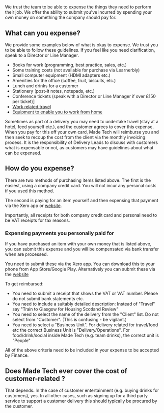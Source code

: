# 

We trust the team to be able to expense the things they need to perform their job. We offer the ability to submit you've incurred by spending your own money on something the company should pay for.

## What can you expense?

We provide some examples below of what is okay to expense. We trust you to be able to follow these guidelines. If you feel like you need clarification, speak to a Director or Line Manager.

- Books for work (programming, best practice, sales, etc.)
- Some training costs (not available for purchase via Learnerbly)
- Small computer equipment (HDMI adapters etc.)
- Amenities for the office (coffee, fruit, biscuits, etc.)
- Lunch and drinks for a customer
- Stationery (post-it notes, notepads, etc.)
- Conference tickets (speak with a Director or Line Manager if over £150 per ticket)]
- [Work related travel](/travel.md)
- [Equipment to enable you to work from home](/working_from_home.md)

Sometimes as part of a delivery you may need to undertake travel (stay at a hotel, feed yourself etc.), and the customer agrees to cover this expense. When you pay for this off your own card, Made Tech will reimburse you and then seek to recoup the cost from the client via the monthly invoicing process. It is the responsibility of Delivery Leads to discuss with customers what is expensable or not, as customers may have guidelines about what can be expensed.

## How do you expense?

There are two methods of purchasing items listed above. The first is the easiest, using a company credit card. You will not incur any personal costs if you used this method. 

The second is paying for an item yourself and then expensing that payment via the Xero app or [website](https://go.xero.com).

Importantly, all receipts for both company credit card and personal need to be VAT receipts for tax reasons.

### Expensing payments you personally paid for

If you have purchased an item with your own money that is listed above, you can submit this expense and you will be compensated via bank transfer when are processed.

You need to submit these via the Xero app. You can download this to your phone from App Store/Google Play. Alternatively you can submit these via the [website](https://go.xero.com)

To get reimbursed:

 * You need to submit a receipt that shows the VAT or VAT number. Please do not submit bank statements etc.
 * You need to include a suitably detailed description: Instead of "Travel" say "Train to Glasgow for Housing Scotland Review"
 * You need to select the name of the delivery from the "Client" list. Do not select from "Customer". (This is confusing - be vigilant.)
 * You need to select a "Business Unit". For delivery related for travel/food etc the correct Business Unit is "Delivery/Operations". For food/drink/social inside Made Tech (e.g. team drinks), the correct unit is "People"

All of the above criteria need to be included in your expense to be accepted by Finance.


## Does Made Tech ever cover the cost of customer-related ?

That depends. In the case of customer entertainment (e.g. buying drinks for customers), yes. In all other cases, such as signing up for a third party service to support a customer delivery this should typically be procured by the customer.
